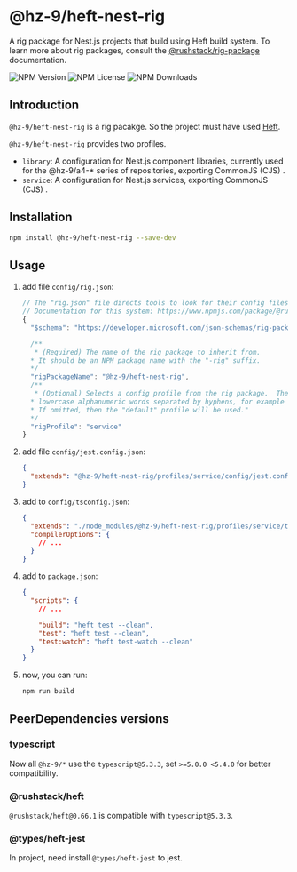 # @hz-9/heft-nest-rig

A rig package for Nest.js projects that build using Heft build system. To learn more about rig packages, consult the [@rushstack/rig-package] documentation.

[@rushstack/rig-package]: https://www.npmjs.com/package/@rushstack/rig-package

![NPM Version][npm-version-url] ![NPM License][npm-license-url] ![NPM Downloads][npm-downloads-url]

[npm-version-url]: https://img.shields.io/npm/v/@hz-9/heft-nest-rig
[npm-license-url]: https://img.shields.io/npm/l/@hz-9/heft-nest-rig
[npm-downloads-url]: https://img.shields.io/npm/d18m/@hz-9/heft-nest-rig

## Introduction

`@hz-9/heft-nest-rig` is a rig pacakge. So the project must have used [Heft](https://heft.rushstack.io/).

`@hz-9/heft-nest-rig` provides two profiles.

- `library`: A configuration for Nest.js component libraries, currently used for the @hz-9/a4-* series of repositories, exporting CommonJS (CJS) .
- `service`: A configuration for Nest.js services, exporting CommonJS (CJS) .

## Installation

``` bash
npm install @hz-9/heft-nest-rig --save-dev
```

## Usage

1. add file `config/rig.json`:

    ``` js
    // The "rig.json" file directs tools to look for their config files in an external package.
    // Documentation for this system: https://www.npmjs.com/package/@rushstack/rig-package
    {
      "$schema": "https://developer.microsoft.com/json-schemas/rig-package/rig.schema.json",

      /**
       * (Required) The name of the rig package to inherit from.
      * It should be an NPM package name with the "-rig" suffix.
      */
      "rigPackageName": "@hz-9/heft-nest-rig",
      /**
       * (Optional) Selects a config profile from the rig package.  The name must consist of
      * lowercase alphanumeric words separated by hyphens, for example "sample-profile".
      * If omitted, then the "default" profile will be used."
      */
      "rigProfile": "service"
    }

    ```

2. add file `config/jest.config.json`:

    ``` json
    {
      "extends": "@hz-9/heft-nest-rig/profiles/service/config/jest.config.json"
    }

    ```

3. add to `config/tsconfig.json`:

    ``` json
    {
      "extends": "./node_modules/@hz-9/heft-nest-rig/profiles/service/tsconfig.json",
      "compilerOptions": {
        // ...
      }
    }

    ```

4. add to `package.json`:

    ``` json
    {
      "scripts": {
        // ...

        "build": "heft test --clean",
        "test": "heft test --clean",
        "test:watch": "heft test-watch --clean"
      }
    }
    ```

5. now, you can run:

    ``` bash
    npm run build
    ```

## PeerDependencies versions

### typescript

Now all `@hz-9/*` use the `typescript@5.3.3`, set `>=5.0.0 <5.4.0` for better compatibility.

### @rushstack/heft

`@rushstack/heft@0.66.1` is compatible with `typescript@5.3.3`.

### @types/heft-jest

In project, need install `@types/heft-jest` to jest.
